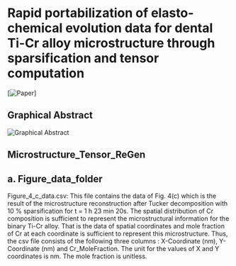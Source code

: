 # Rapid portabilization of elasto-chemical evolution data for dental Ti-Cr alloy microstructure through sparsification and tensor computation 
[![Paper](https://img.shields.io/badge/Research_Paper-PDF-orange?style=for-the-badge&logo=elsevier&link=https%3A%2F%2Fdoi.org%2F10.1016%2Fj.scriptamat.2024.116027
)]

## Graphical Abstract
![Graphical Abstract](https://ars.els-cdn.com/content/image/1-s2.0-S1359646224000629-gr001_lrg.jpg)


## Microstructure_Tensor_ReGen


## a. Figure_data_folder

Figure_4_c_data.csv: This file contains the data of  Fig. 4(c) which is the result of the microstructure reconstruction after Tucker decomposition with 10 % sparsification for t = 1 h 23 min 20s. The spatial distribution of Cr composition is sufficient to represent the microstructural information for the binary Ti-Cr alloy. That is the data  of spatial coordinates and mole fraction of Cr at each coordinate is sufficient to represent this microstructure. Thus, the csv file consists of the following three columns : X-Coordinate (nm), Y-Coordinate (nm) and Cr_MoleFraction.  The unit for the values of X and Y coordinates is nm. The mole fraction is unitless. 


